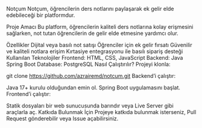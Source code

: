 Notçum
Notçum, öğrencilerin ders notlarını paylaşarak ek gelir elde edebileceği bir platformdur.

Proje Amacı
Bu platform, öğrencilerin kaliteli ders notlarına kolay erişmesini sağlarken, not tutan öğrencilerin de gelir elde etmesine yardımcı olur.

Özellikler
Dijital veya basılı not satışı
Öğrenciler için ek gelir fırsatı
Güvenilir ve kaliteli notlara erişim
Kırtasiye entegrasyonu ile basılı sipariş desteği
Kullanılan Teknolojiler
Frontend: HTML, CSS, JavaScript
Backend: Java Spring Boot
Database: PostgreSQL
Nasıl Çalıştırılır?
Projeyi klonla:

git clone https://github.com/azrairemd/notcum.git
Backend’i çalıştır:

Java 17+ kurulu olduğundan emin ol.
Spring Boot uygulamasını başlat.
Frontend’i çalıştır:

Statik dosyaları bir web sunucusunda barındır veya Live Server gibi araçlarla aç.
Katkıda Bulunmak İçin
Projeye katkıda bulunmak isterseniz, Pull Request gönderebilir veya Issue açabilirsiniz.

